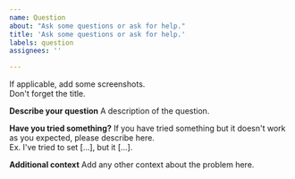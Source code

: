```yaml
---
name: Question
about: "Ask some questions or ask for help."
title: 'Ask some questions or ask for help.'
labels: question
assignees: ''

---
```


If applicable, add some screenshots.  
Don't forget the title.

**Describe your question**
A description of the question.

**Have you tried something?**
If you have tried something but it doesn't work as you expected, please describe here.  
Ex. I've tried to set [...], but it [...].

**Additional context**
Add any other context about the problem here.
